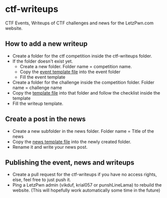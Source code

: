 # ctf-writeups
CTF Events, Writeups of CTF challenges and news for the LetzPwn.com website.

## How to add a new writeup
- Create a folder for the ctf competition inside the ctf-writeups folder.
- If the folder doesn't exist yet. 
    - Create a new folder. Folder name = competition name.
    - Copy the [event template file](yyyy-mm-dd-event.md) into the event folder
    - Fill the event template
- Create a folder for the challenge inside the competition folder. Folder name = challenge name
- Copy the [template file](yyyy-mm-dd-Title.md) into that folder and follow the checklist inside the template
- Fill the writeup template.

## Create a post in the news
- Create a new subfolder in the news folder. Folder name = Title of the news
- Copy the [news template file](yyyy-mm-dd-newstemplate.md) into the newly created folder.
- Rename it and write your news post. 

## Publishing the event, news and writeups
- Create a pull request for the ctf-writeups if you have no access rights, else, feel free to just push it.
- Ping a LetzPwn admin (vikduf, krial057 or punshLineLama) to rebuild the website. (This will hopefully work automatically some time in the future)